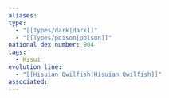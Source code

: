 ```yaml
---
aliases: 
type:
  - "[[Types/dark|dark]]"
  - "[[Types/poison|poison]]"
national dex number: 904
tags:
  - Hisui
evolution line:
  - "[[Hisuian Qwilfish|Hisuian Qwilfish]]"
associated: 
---
```

